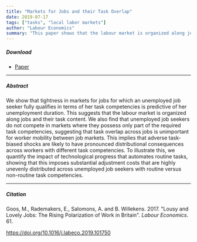 ```yaml
---
title: "Markets for Jobs and their Task Overlap" 
date: 2019-07-17
tags: ["tasks", "local labor markets"]
author: "Labour Economics"
summary: "This paper shows that the labour market is organized along jobs and their task content. It shows that tightness in markets for jobs for which an unemployed job seeker fully qualifies in terms of her task competencies is predictive of her unemployment duration. The paper also finds that unemployed job seekers do not compete in markets where they possess only part of the required task competencies, suggesting that task overlap across jobs is unimportant for worker mobility between job markets."
---
```


##### Download

+ [Paper](/9.pdf)
---

##### Abstract

We show that tightness in markets for jobs for which an unemployed job seeker fully qualifies in terms of her task competencies is predictive of her unemployment duration. This suggests that the labour market is organized along jobs and their task content. We also find that unemployed job seekers do not compete in markets where they possess only part of the required task competencies, suggesting that task overlap across jobs is unimportant for worker mobility between job markets. This implies that adverse task-biased shocks are likely to have pronounced distributional consequences across workers with different task competencies. To illustrate this, we quantify the impact of technological progress that automates routine tasks, showing that this imposes substantial adjustment costs that are highly unevenly distributed across unemployed job seekers with routine versus non-routine task competencies.

---

##### Citation

Goos, M., Rademakers, E., Salomons, A. and B. Willekens. 2017. "Lousy and Lovely Jobs: The Rising Polarization of Work in Britain". *Labour Economics*. 61. 

https://doi.org/10.1016/j.labeco.2019.101750


